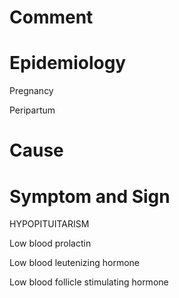# Comment

# Epidemiology

Pregnancy

Peripartum

# Cause

# Symptom and Sign

HYPOPITUITARISM

Low blood prolactin

Low blood leutenizing hormone

Low blood follicle stimulating hormone

